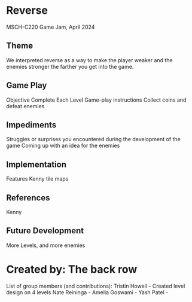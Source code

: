# Reverse
MSCH-C220 Game Jam, April 2024

## Theme
We interpreted reverse as a way to make the player weaker and the enemies stronger the farther you get into the game. 

## Game Play
Objective
Complete Each Level
Game-play instructions
Collect coins and defeat enemies

## Impediments
Struggles or surprises you encountered during the development of the game
Coming up with an idea for the enemies

## Implementation
Features
Kenny tile maps

## References
Kenny 
## Future Development
More Levels, and more enemies

# Created by: The back row
List of group members (and contributions):
  Tristin Howell - Created level design on 4 levels
  Nate Reininga - 
  Amelia Goswami - 
  Yash Patel - 
